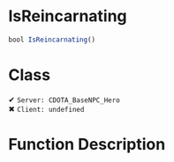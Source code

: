 # IsReincarnating
```js
bool IsReincarnating()
```
# Class
✔ `Server: CDOTA_BaseNPC_Hero`  
✖ `Client: undefined`  

# Function Description

